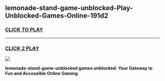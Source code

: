 
## lemonade-stand-game-unblocked-Play-Unblocked-Games-Online-191d2
<h3>
<a href="https://premium76.site?title=lemonade-stand-game-unblocked&ref=25A">CLICK TO PLAY</a></h3>
<hr>

<h3>
<a href="https://premium76.site?title=lemonade-stand-game-unblocked&ref=25A">CLICK 2 PLAY</a>
  
</h3>

<a href="https://premium76.site?title=lemonade-stand-game-unblocked&ref=25A"><img src="https://clearcache.store/games.png"></a>


**lemonade-stand-game-unblocked games unblocked: Your Gateway to Fun and Accessible Online Gaming**
